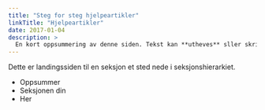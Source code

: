 ```yaml
---
title: "Steg for steg hjelpeartikler"
linkTitle: "Hjelpeartikler"
date: 2017-01-04
description: >
  En kort oppsummering av denne siden. Tekst kan **utheves** sller skrives i _kursiv_ og kan ha flere avsnitt.
---
```


Dette er landingssiden til en seksjon et sted nede i seksjonshierarkiet.

* Oppsummer
* Seksjonen din
* Her


